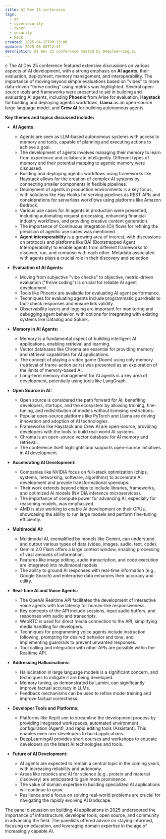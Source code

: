 ```yaml
---
title: AI Dev 25 conference
tags:
  - ai
  - cybersecurity
  - cyber
  - security
  - hack
created: 2025-04-15T00:13:00
updated: 2025-06-08T12:37
description: AI Dev 25 conference hosted by Deeplearning.ai
---
```

c  The AI Dev 25 conference featured extensive discussions on various aspects of AI development, with a strong emphasis on **AI agents**, their evaluation, deployment, memory management, and interoperability. The importance of moving beyond simple evaluations based on "vibes" to more data-driven "thrive coding" using metrics was highlighted. Several open-source tools and frameworks were presented to aid in building and evaluating AI agents, including **Phoenix** from Arise for evaluation, **Haystack** for building and deploying agentic workflows, **Llama** as an open-source large language model, and **Crew AI** for building autonomous agents.

**Key themes and topics discussed include:**

- **AI Agents:**
    
    - Agents are seen as LLM-based autonomous systems with access to memory and tools, capable of planning and executing actions to achieve a goal.
    - The development of agents involves managing their memory to learn from experience and collaborate intelligently. Different types of memory and their potential mapping to agentic memory were discussed.
    - Building and deploying agentic workflows using frameworks like Haystack allows for the creation of complex AI systems by connecting smaller components in flexible pipelines.
    - Deployment of agents in production environments is a key focus, with solutions like Hay Hooks for serving pipelines as REST APIs and considerations for serverless workflows using platforms like Amazon Bedrock.
    - Various use cases for AI agents in production were presented, including automating request processing, enhancing financial industry workflows, and providing creative content generation.
    - The importance of Continuous Integration (CI) flows for refining the precision of agentic use cases was mentioned.
    - **Agent interoperability** is a growing area of interest, with discussions on protocols and platforms like BAI (Bootstrapped Agent Interoperability) to enable agents from different frameworks to discover, run, and compose with each other. Metadata associated with agents plays a crucial role in their discovery and selection.
- **Evaluation of AI Agents:**
    
    - Moving from subjective "vibe checks" to objective, metric-driven evaluation ("thrive coding") is crucial for reliable AI agent development.
    - Tools like Phoenix are available for evaluating AI agent performance.
    - Techniques for evaluating agents include programmatic guardrails to fact-check responses and ensure link validity.
    - Observability layers and logging are important for monitoring and debugging agent behavior, with options for integrating with existing systems like Datadog and Splunk.
- **Memory in AI Agents:**
    
    - Memory is a fundamental aspect of building intelligent AI applications, enabling retrieval and learning.
    - Vector databases like Chroma are essential for providing memory and retrieval capabilities for AI applications.
    - The concept of playing a video game (Doom) using only memory (retrieval of frame-action pairs) was presented as an exploration of the limits of memory-based AI.
    - Long-term memory management for AI agents is a key area of development, potentially using tools like LangGraph.
- **Open Source in AI:**
    
    - Open source is considered the path forward for AI, benefiting developers, startups, and the ecosystem by allowing training, fine-tuning, and redistribution of models without licensing restrictions.
    - Popular open-source platforms like PyTorch and Llama are driving innovation and adoption of AI technologies.
    - Frameworks like Haystack and Crew AI are open-source, providing developers with the tools to build real-world AI systems.
    - Chroma is an open-source vector database for AI memory and retrieval.
    - The conference itself highlights and supports open-source initiatives in AI development.
- **Accelerating AI Development:**
    
    - Companies like NVIDIA focus on full-stack optimization (chips, systems, networking, software, algorithms) to accelerate AI development and provide transformational speedups.
    - Their work extends beyond chips to include libraries, frameworks, and optimized AI models (NVIDIA inference microservices).
    - The importance of compute power for advancing AI, especially for reasoning models, was emphasized.
    - AMD is also working to enable AI development on their GPUs, showcasing the ability to run large models and perform fine-tuning efficiently.
- **Multimodal AI:**
    
    - Multimodal AI, exemplified by models like Gemini, can understand and output various types of data (video, images, audio, text, code).
    - Gemini 2.0 Flash offers a large context window, enabling processing of vast amounts of information.
    - Features like image editing, audio transcription, and code execution are integrated into multimodal models.
    - The ability to ground AI responses with real-time information (e.g., Google Search) and enterprise data enhances their accuracy and utility.
- **Real-time AI and Voice Agents:**
    
    - The OpenAI Realtime API facilitates the development of interactive voice agents with low latency for human-like responsiveness.
    - Key concepts of the API include sessions, input audio buffers, and responses with audio and transcripts.
    - WebRTC is used for direct media connection to the API, simplifying media handling for developers.
    - Techniques for programming voice agents include instruction following, prompting for desired behavior and tone, and implementing guardrails to prevent unwanted responses.
    - Tool calling and integration with other APIs are possible within the Realtime API.
- **Addressing Hallucinations:**
    
    - Hallucination in large language models is a significant concern, and techniques to mitigate it are being developed.
    - Memory tuning, as demonstrated by Lamini, can significantly improve factual accuracy in LLMs.
    - Feedback mechanisms can be used to refine model training and improve factual correctness.
- **Developer Tools and Platforms:**
    
    - Platforms like Replit aim to streamline the development process by providing integrated workspaces, automated environment configuration (Agent), and rapid editing tools (Assistant). This enables even non-developers to build applications.
    - DeepLearningAI provides short courses and workshops to educate developers on the latest AI technologies and tools.
- **Future of AI Development:**
    
    - AI agents are expected to remain a central topic in the coming years, with increasing reliability and autonomy.
    - Areas like robotics and AI for science (e.g., protein and material discovery) are anticipated to gain more prominence.
    - The value of domain expertise in building specialized AI applications will continue to grow.
    - Resilience and a focus on solving real-world problems are crucial for navigating the rapidly evolving AI landscape.

The panel discussion on building AI applications in 2025 underscored the importance of infrastructure, developer tools, open source, and community in advancing the field. The panelists offered advice on staying informed, focusing on education, and leveraging domain expertise in the age of increasingly capable AI.